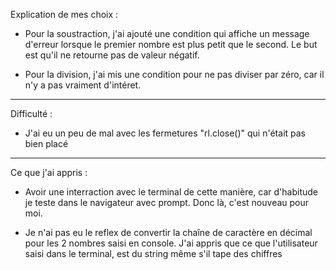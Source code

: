  <!-- Explication de vos choix, de vos éventuelles difficultés ou de ce que vous avez appris. -->

Explication de mes choix :

- Pour la soustraction, j'ai ajouté une condition qui affiche un message d'erreur lorsque le premier nombre est plus petit que le second. Le but est qu'il ne retourne pas de valeur négatif.

- Pour la division, j'ai mis une condition pour ne pas diviser par zéro, car il n'y a pas vraiment d'intéret.

---

Difficulté :

- J'ai eu un peu de mal avec les fermetures "rl.close()" qui n'était pas bien placé

---

Ce que j'ai appris :

- Avoir une interraction avec le terminal de cette manière, car d'habitude je teste dans le navigateur avec prompt. Donc là, c'est nouveau pour moi.

- Je n'ai pas eu le reflex de convertir la chaîne de caractère en décimal pour les 2 nombres saisi en console. J'ai appris que ce que l'utilisateur saisi dans le terminal, est du string même s'il tape des chiffres
